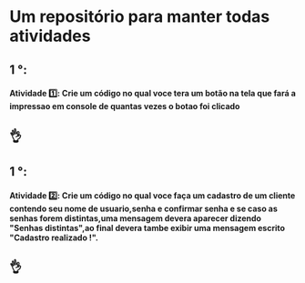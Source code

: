# Um repositório para manter todas atividades
## 1 °:
#### Atividade 1️⃣: Crie um código no qual voce tera um botão na tela que fará a impressao em console de quantas vezes o botao foi clicado
## 👌
## 1 °:
#### Atividade 2️⃣: Crie um código no qual voce faça um cadastro de um cliente contendo seu nome de usuario,senha e confirmar senha e se caso as senhas forem distintas,uma mensagem devera aparecer dizendo "Senhas distintas",ao final devera tambe exibir uma mensagem escrito "Cadastro realizado !".
## 👌
